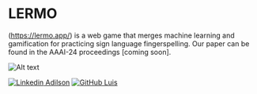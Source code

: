 # LERMO 
(https://lermo.app/) is a web game that merges machine learning and gamification for practicing sign language fingerspelling. Our paper can be found in the AAAI-24 proceedings [coming soon]. 

![Alt text](backend/utils/lermo-poster-overview.svg "a title")

[![Linkedin](https://i.stack.imgur.com/gVE0j.png) Adilson](https://www.linkedin.com/in/adilsonmedronha/)
[![GitHub](https://i.stack.imgur.com/tskMh.png) Luis](https://github.com/Lu1sLima)